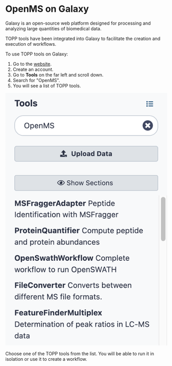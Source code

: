 OpenMS on Galaxy
================

Galaxy is an open-source web platform designed for processing and analyzing large quantities of biomedical data.

TOPP tools have been integrated into Galaxy to facilitate the creation and execution of workflows.

To use TOPP tools on Galaxy:

1. Go to the [website](usegalaxy.org.au).
2. Create an account.
3. Go to **Tools** on the far left and scroll down.
4. Search for "OpenMS".
5. You will see a list of TOPP tools.

  ![topp tool list](../images/run-workflows-with-openms-tools/galaxy/topp-tool-list.png)

Choose one of the TOPP tools from the list. You will be able to run it in isolation or use it to create a workflow.

